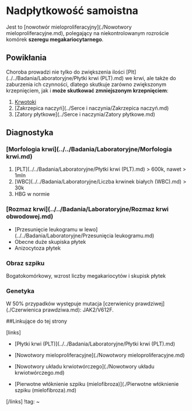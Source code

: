 # Nadpłytkowość samoistna

Jest to [nowotwór mieloproliferacyjny](./Nowotwory mieloproliferacyjne.md), polegający na niekontrolowanym rozroście komórek **szeregu megakariocytarnego**.



## Powikłania

Choroba prowadzi nie tylko do zwiększenia ilości [Plt](../../Badania/Laboratoryjne/Płytki krwi (PLT).md) we krwi, ale także do zaburzenia ich czynności, dlatego skutkuje zarówno zwiększonym krzepnięciem, jak i **może skutkować zmniejszonym krzepnięciem**:

1. [Krwotoki](../Urazy/Krwawienie.md)
2. [Zakrzepica naczyń](../Serce i naczynia/Zakrzepica naczyń.md)
3. [Zatory płytkowe](../Serce i naczynia/Zatory płytkowe.md)


## Diagnostyka

### [Morfologia krwi](../../Badania/Laboratoryjne/Morfologia krwi.md)

1. [PLT](../../Badania/Laboratoryjne/Płytki krwi (PLT).md) > 600k, nawet > 1mln
2. [WBC](../../Badania/Laboratoryjne/Liczba krwinek białych (WBC).md) > 30k
3. HBG w normie




### [Rozmaz krwi](../../Badania/Laboratoryjne/Rozmaz krwi obwodowej.md)

- [Przesunięcie leukogramu w lewo](../../Badania/Laboratoryjne/Przesunięcia leukogramu.md)
- Obecne duże skupiska płytek
- Anizocytoza płytek



### Obraz szpiku

Bogatokomórkowy, wzrost liczby megakariocytów i skupisk płytek



### Genetyka

W 50% przypadków występuje mutacja [czerwienicy prawdziwej](./Czerwienica prawdziwa.md): JAK2/V612F.


##Linkujące do tej strony

[links]

- [Płytki krwi (PLT)](../../Badania/Laboratoryjne/Płytki krwi (PLT).md)

- [Nowotwory mieloproliferacyjne](./Nowotwory mieloproliferacyjne.md)

- [Nowotwory układu krwiotwórczego](./Nowotwory układu krwiotwórczego.md)

- [Pierwotne włóknienie szpiku (mielofibroza)](./Pierwotne włóknienie szpiku (mielofibroza).md)


[/links]
!tag:
~

